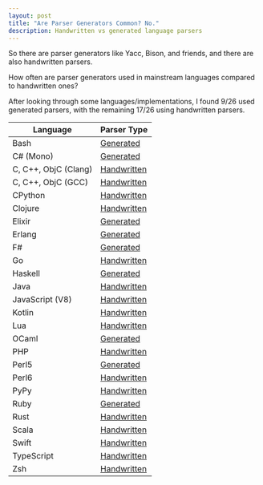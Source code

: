```yaml
---
layout: post
title: "Are Parser Generators Common? No."
description: Handwritten vs generated language parsers
---
```


So there are parser generators like Yacc, Bison, and friends, and
there are also handwritten parsers.

How often are parser generators used in mainstream languages compared to
handwritten ones?

After looking through some languages/implementations, I found 9/26 used generated
parsers, with the remaining 17/26 using handwritten parsers.

| Language             | Parser Type                      |
| -------------------- | -------------------------------- |
| Bash                 | [Generated][zsh-parser]          |
| C# (Mono)            | [Generated][c-sharp-parser]      |
| C, C++, ObjC (Clang) | [Handwritten][clang-parser]      |
| C, C++, ObjC (GCC)   | [Handwritten][gcc-parser]        |
| CPython              | [Handwritten][cpython-parser]    |
| Clojure              | [Handwritten][clojure-parser]    |
| Elixir               | [Generated][elixir-parser]       |
| Erlang               | [Generated][erlang-parser]       |
| F#                   | [Generated][f-sharp-parser]      |
| Go                   | [Handwritten][go-parser]         |
| Haskell              | [Generated][haskell-parser]      |
| Java                 | [Handwritten][java-parser]       |
| JavaScript (V8)      | [Handwritten][js-v8-parser]      |
| Kotlin               | [Handwritten][kotlin-parser]     |
| Lua                  | [Handwritten][lua-parser]        |
| OCaml                | [Generated][ocaml-generated]     |
| PHP                  | [Handwritten][php-parser]        |
| Perl5                | [Generated][perl5-parser]        |
| Perl6                | [Handwritten][perl6-parser]      |
| PyPy                 | [Handwritten][pypy-parser]       |
| Ruby                 | [Generated][ruby-parser]         |
| Rust                 | [Handwritten][rust-parser]       |
| Scala                | [Handwritten][scala-parser]      |
| Swift                | [Handwritten][swift-parser]      |
| TypeScript           | [Handwritten][typescript-parser] |
| Zsh                  | [Handwritten][zsh-parser]        |

[lua-parser]: https://www.lua.org/source/5.3/lparser.c.html

[cpython-parser]: https://github.com/python/cpython/blob/d0f49d2f5085ca68e3dc8725f1fb1c9674bfb5ed/Parser/parser.c

[pypy-parser]: https://bitbucket.org/pypy/pypy/src/314ddd2d83c5e467aed4f64ab4b8b2fc0047540b/pypy/interpreter/pyparser/parser.py?at=default&fileviewer=file-view-default

[rust-parser]: https://github.com/rust-lang/rust/blob/79fcc58b24d85743d025fd880fca55748662ed3e/src/libsyntax/parse/parser.rs

[ocaml-generated]: https://github.com/ocaml/ocaml/blob/8c75b5f1d6133585bc6c9d96ac5af04b0624892a/parsing/parser.mly

[haskell-parser]: https://github.com/ghc/ghc/blob/4edc6d64d1bc1898c0974cf26c5713a3b2724a0b/compiler/parser/Parser.y

[gcc-parser]: https://github.com/gcc-mirror/gcc/blob/9c66b1e3a61119eb7cb762ff72c40e7309c16d55/gcc/c/c-parser.c

[clang-parser]: https://github.com/llvm-mirror/clang/blob/16f27fb3e9a4d061864859279b62392d602d2698/lib/Parse/Parser.cpp

[ruby-parser]: https://github.com/ruby/ruby/blob/e7db9df9820fd891742dba7ca977754e5d0c14ca/parse.y

[java-parser]: http://hg.openjdk.java.net/jdk/jdk/file/c93f14a4ae29/src/jdk.compiler/share/classes/com/sun/source/

[clojure-parser]: https://github.com/clojure/clojure/blob/16ebe679e6a5fd1c7c24df5f9b9b5056bc18d2ec/src/jvm/clojure/lang/Compiler.java

[scala-parser]: https://github.com/scala/scala/blob/b75bfc3b78dbc1b4f254c86d68c2289f2833ecd9/src/compiler/scala/tools/nsc/ast/parser/Parsers.scala

[kotlin-parser]: https://github.com/JetBrains/kotlin/blob/5dea245a37f6258bdc9ab14225a61ffbf76324f4/compiler/psi/src/org/jetbrains/kotlin/parsing/KotlinParsing.java

[c-sharp-parser]: https://github.com/mono/mono/blob/5bfe7a5d1bf980206e952fbc52b5c1deec342177/mcs/ilasm/parser/ILParser.jay

[f-sharp-parser]: https://github.com/fsharp/fsharp/blob/8a897723b74b5dbcfacbaef86e46755fb403074b/src/fsharp/pars.fsy

[php-parser]: https://github.com/php/php-src/blob/cdde07d059101a05bc43b79932b01d8228bcee40/Zend/zend_ast.c

[perl6-parser]: https://github.com/rakudo/rakudo/blob/19edeafd1cafc52d757e63fe1119ce5b7a5e34f9/src/Perl6/Actions.nqp

[zsh-parser]: https://github.com/zsh-users/zsh/blob/54d2c4fe5d4ea44dc6212f7c7dd119c4690c481e/Src/parse.c

[erlang-parser]: https://github.com/erlang/otp/blob/b2c338cb8d84567204765db87c7299519f1e1ad6/lib/compiler/src/core_parse.yrl

[elixir-parser]: https://github.com/elixir-lang/elixir/blob/40180f0f4a9085705f32f440d3f579479fe07d47/lib/elixir/src/elixir_parser.yrl

[swift-parser]: https://github.com/apple/swift/blob/3f787a1ad2d6774dfb9bf231e443fd771085efd4/lib/Parse/Parser.cpp

[js-v8-parser]: https://github.com/v8/v8/blob/5cfe1a6b121ad004ec3d73b137f84f558aac0efd/src/parsing/parser.cc

[typescript-parser]: https://github.com/Microsoft/TypeScript/blob/c57ff087d6b72f1ef5ffe54ab5c1b2710481bb94/src/compiler/parser.ts

[go-parser]: https://github.com/golang/go/blob/37db664c6cd480b578d6114854bc20c2bc3cddcd/src/go/parser/parser.go

[perl5-parser]: https://github.com/Perl/perl5/blob/5feab405f7eeeed2157687018ee9aad3088b4a64/perly.y
